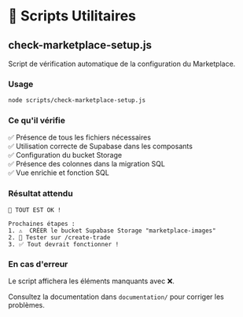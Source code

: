 # 📜 Scripts Utilitaires

## check-marketplace-setup.js

Script de vérification automatique de la configuration du Marketplace.

### Usage

```bash
node scripts/check-marketplace-setup.js
```

### Ce qu'il vérifie

✅ Présence de tous les fichiers nécessaires  
✅ Utilisation correcte de Supabase dans les composants  
✅ Configuration du bucket Storage  
✅ Présence des colonnes dans la migration SQL  
✅ Vue enrichie et fonction SQL  

### Résultat attendu

```
🎉 TOUT EST OK !

Prochaines étapes :
1. ⚠️  CRÉER le bucket Supabase Storage "marketplace-images"
2. 🧪 Tester sur /create-trade
3. ✅ Tout devrait fonctionner !
```

### En cas d'erreur

Le script affichera les éléments manquants avec ❌.

Consultez la documentation dans `documentation/` pour corriger les problèmes.



